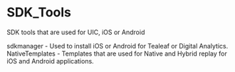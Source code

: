 # SDK_Tools
SDK tools that are used for UIC, iOS or Android

sdkmanager - Used to install iOS or Android for Tealeaf or Digital Analytics.
NativeTemplates - Templates that are used for Native and Hybrid replay for iOS and Android applications.